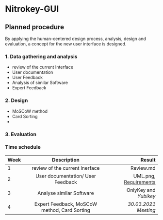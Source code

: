 # Nitrokey-GUI

## Planned procedure 
By applying the human-centered design process, analysis, design and evaluation, a concept for the new user interface is designed.

### 1. Data gathering and analysis

- review of the current Interface
- User documentation 
- User Feedback
- Analysis of similar Software
- Expert Feedback
 
### 2. Design 

- MoSCoW method
- Card Sorting
- 
### 3. Evaluation


### Time schedule

| Week        | Description                                 | Result                                          |
| :---        |    :----:                                   |          ---:                                   |
| 1           | review of the current Inerface              | Review.md                                       |
| 2           | User documentation/ User Feedback           | UML.png, [Requirements](https://nitrokey-app.atlassian.net/jira/software/projects/NA/boards/1/backlog?selectedIssue=NA-12) | 
| 3           | Analyse similar Software                    |OnlyKey and *Yubikey*                            |
| 4           | Expert Feedback, MoSCoW method, Card Sorting   | *30.03.2021 Meeting*                            |


